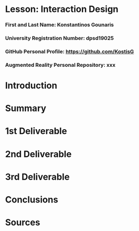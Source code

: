 # Lesson: Interaction Design

### First and Last Name: Konstantinos Gounaris
### University Registration Number: dpsd19025
### GitHub Personal Profile: https://github.com/KostisG
### Augmented Reality Personal Repository: xxx

# Introduction

# Summary


# 1st Deliverable


# 2nd Deliverable


# 3rd Deliverable 


# Conclusions


# Sources
